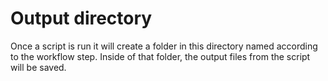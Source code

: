 # Output directory

Once a script is run it will create a folder in this directory named according to the workflow step.
Inside of that folder, the output files from the script will be saved.
